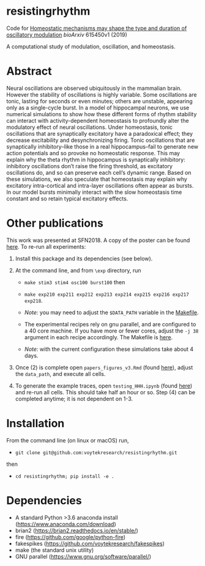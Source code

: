 # resistingrhythm
Code for [Homeostatic mechanisms may shape the type and duration of oscillatory modulation](https://www.biorxiv.org/content/10.1101/615450v1) _bioArxiv_ 615450v1 (2019)

A computational study of modulation, oscillation, and homeostasis. 

# Abstract
Neural oscillations are observed ubiquitously in the mammalian brain. However the stability of oscillations is highly variable. Some oscillations are tonic, lasting for seconds or even minutes; others are unstable, appearing only as a single-cycle burst. In a model of hippocampal neurons, we use numerical simulations to show how these different forms of rhythm stability can interact with activity-dependent homeostasis to profoundly alter the modulatory effect of neural oscillations. Under homeostasis, tonic oscillations that are synaptically excitatory have a paradoxical effect; they decrease excitability and desynchronizing firing. Tonic oscillations that are synaptically inhibitory–like those in a real hippocampus–fail to generate new action potentials and so provoke no homeostatic response. This may explain why the theta rhythm in hippocampus is synaptically inhibitory: inhibitory oscillations don’t raise the firing threshold, as excitatory oscillations do, and so can preserve each cell’s dynamic range. Based on these simulations, we also speculate that homeostasis may explain why excitatory intra-cortical and intra-layer oscillations often appear as bursts. In our model bursts minimally interact with the slow homeostasis time constant and so retain typical excitatory effects.

# Other publications
This work was presented at SFN2018. A copy of the poster can be found [here](). To re-run all experiments:

1. Install this package and its dependencies (see below).
2. At the command line, and from `\exp` directory, run 

    - `make stim3 stim4 osc100 burst100` then
    - `make exp210 exp211 exp212 exp213 exp214 exp215 exp216 exp217 exp218`. 

     - _Note_: you may need to adjust the `$DATA_PATH` variable in the [Makefile](https://github.com/voytekresearch/resistingrhythm/blob/master/resistingrhythm/exp/Makefile).

    - The experimental recipes rely on gnu parallel, and are configured to a 40 core machine. If you have more or fewer cores, adjust the `-j 38` argument in each recipe accordingly. The Makefile is [here](https://github.com/voytekresearch/resistingrhythm/blob/master/resistingrhythm/exp/Makefile). 
    - _Note_: with the current configuration these simulations take about 4 days.
   

3. Once (2) is complete open `papers_figures_v3.Rmd` (found [here](https://github.com/voytekresearch/resistingrhythm/blob/master/resistingrhythm/analysis/paper_figures_v3.Rmd)), adjust the `data_path`, and execute all cells.
4. To generate the example traces, open `testing_HHH.ipynb` (found [here](https://github.com/voytekresearch/resistingrhythm/blob/master/resistingrhythm/ipynb/testing_HHH.ipynb)) and re-run all cells. This should take half an hour or so. Step (4) can be completed anytime; it is not dependent on 1-3.

# Installation
From the command line (on linux or macOS) run,
- `git clone git@github.com:voytekresearch/resistingrhythm.git` 

then

-  `cd resistingrhythm; pip install -e .`

# Dependencies
- A standard Python >3.6 anaconda install (https://www.anaconda.com/download)
- brian2 (https://brian2.readthedocs.io/en/stable/)
- fire (https://github.com/google/python-fire)
- fakespikes (https://github.com/voytekresearch/fakespikes)
- make (the standard unix utility)
- GNU parallel (https://www.gnu.org/software/parallel/)

